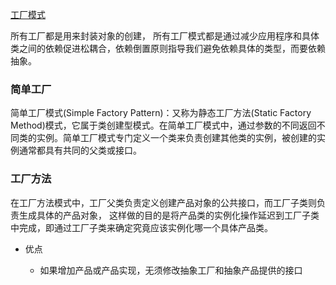 [工厂模式](../../questions/119.%E5%9B%BE%E8%A7%A39%E7%A7%8D%E8%AE%BE%E8%AE%A1%E6%A8%A1%E5%BC%8F.md#二、工厂模式)

所有工厂都是用来封装对象的创建， 所有工厂模式都是通过减少应用程序和具体类之间的依赖促进松耦合，依赖倒置原则指导我们避免依赖具体的类型，而要依赖抽象。

### 简单工厂

简单工厂模式(Simple Factory Pattern)：又称为静态工厂方法(Static Factory Method)模式，它属于类创建型模式。在简单工厂模式中，通过参数的不同返回不同类的实例。简单工厂模式专门定义一个类来负责创建其他类的实例，被创建的实例通常都具有共同的父类或接口。

### 工厂方法

在工厂方法模式中，工厂父类负责定义创建产品对象的公共接口，而工厂子类则负责生成具体的产品对象， 这样做的目的是将产品类的实例化操作延迟到工厂子类中完成，即通过工厂子类来确定究竟应该实例化哪一个具体产品类。

- 优点

  - 如果增加产品或产品实现，无须修改抽象工厂和抽象产品提供的接口

